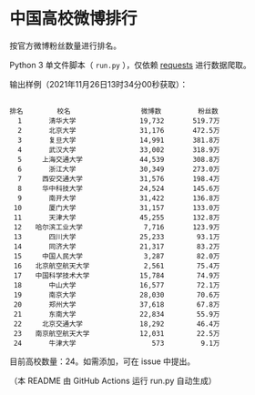 
# 中国高校微博排行

按官方微博粉丝数量进行排名。

Python 3 单文件脚本（ `run.py` ），仅依赖 [requests](https://github.com/psf/requests) 进行数据爬取。

输出样例（2021年11月26日13时34分00秒获取）：

```

排名　　　　　校名　　　　　         微博数         粉丝数
  1　　　　清华大学　　　　         19,732       519.7万
  2　　　　北京大学　　　　         31,176       472.5万
  3　　　　复旦大学　　　　         14,991       381.8万
  4　　　　武汉大学　　　　         33,002       318.9万
  5　　　上海交通大学　　　         44,539       308.8万
  6　　　　浙江大学　　　　         30,349       273.0万
  7　　　西安交通大学　　　         31,576       198.4万
  8　　　华中科技大学　　　         24,524       145.6万
  9　　　　南开大学　　　　         31,422       136.8万
 10　　　　厦门大学　　　　         31,157       133.0万
 11　　　　天津大学　　　　         45,255       132.8万
 12　　哈尔滨工业大学　　　          7,716       123.9万
 13　　　　四川大学　　　　         25,233        93.1万
 14　　　　同济大学　　　　         21,317        83.2万
 15　　　中国人民大学　　　          3,287        82.0万
 16　　北京航空航天大学　　          2,561        75.4万
 17　　中国科学技术大学　　         15,784        74.9万
 18　　　　中山大学　　　　         16,577        72.1万
 19　　　　南京大学　　　　         28,030        70.6万
 20　　　　郑州大学　　　　         37,618        67.8万
 21　　　　东南大学　　　　         22,834        55.9万
 22　　　北京交通大学　　　         18,292        46.4万
 23　　南京航空航天大学　　         12,031        22.5万
 24　　　　牛津大学　　　　            573         9.1万

```

目前高校数量：24。如需添加，可在 issue 中提出。

（本 README 由 GitHub Actions 运行 run.py 自动生成）
